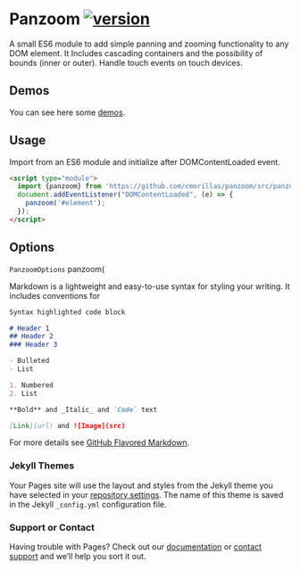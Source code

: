 # Panzoom [![version](https://img.shields.io/badge/version-0.9-yellow.svg)](https://semver.org)

A small ES6 module to add simple panning and zooming functionality to any DOM element. It Includes cascading containers and the possibility of bounds (inner or outer). Handle touch events on touch devices.

## Demos
You can see here some [demos](https://cmorillas.github.io/panzoom/).

## Usage
Import from an ES6 module and initialize after DOMContentLoaded event.
```html
<script type="module">
  import {panzoom} from 'https://github.com/cmorillas/panzoom/src/panzoom.js';
  document.addEventListener("DOMContentLoaded", (e) => {
    panzoom('#element');
  });
</script>
```
## Options
`PanzoomOptions`
panzoom(

Markdown is a lightweight and easy-to-use syntax for styling your writing. It includes conventions for

```markdown
Syntax highlighted code block

# Header 1
## Header 2
### Header 3

- Bulleted
- List

1. Numbered
2. List

**Bold** and _Italic_ and `Code` text

[Link](url) and ![Image](src)
```

For more details see [GitHub Flavored Markdown](https://guides.github.com/features/mastering-markdown/).

### Jekyll Themes

Your Pages site will use the layout and styles from the Jekyll theme you have selected in your [repository settings](https://github.com/cmorillas/test/settings). The name of this theme is saved in the Jekyll `_config.yml` configuration file.

### Support or Contact

Having trouble with Pages? Check out our [documentation](https://docs.github.com/categories/github-pages-basics/) or [contact support](https://support.github.com/contact) and we’ll help you sort it out.
